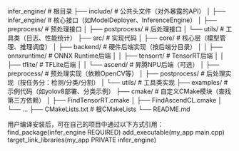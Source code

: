 infer_engine/                  # 根目录
├── include/                   # 公共头文件（对外暴露的API）
│   ├── infer_engine/          # 核心接口（如ModelDeployer、InferenceEngine）
│   ├── preprocess/            # 预处理接口
│   ├── postprocess/           # 后处理接口
│   └── utils/                 # 工具类（日志、性能统计）
├── src/                       # 实现代码
│   ├── core/                  # 核心层（模型管理、推理调度）
│   ├── backend/               # 硬件后端实现（按后端分目录）
│   │   ├── onnxruntime/       # ONNX Runtime后端
│   │   ├── tensorrt/          # TensorRT后端
│   │   ├── tflite/            # TFLite后端
│   │   └── ascend/            # 昇腾NPU后端（可选）
│   ├── preprocess/            # 预处理实现（依赖OpenCV等）
│   ├── postprocess/           # 后处理实现（按任务分：检测/分类/分割）
│   └── utils/                 # 工具类实现
├── examples/                  # 示例代码（如yolov8部署、分类示例）
├── cmake/                     # 自定义CMake模块（查找第三方依赖）
│   ├── FindTensorRT.cmake
│   ├── FindAscendCL.cmake
│   └── ...
├── CMakeLists.txt             # 根CMakeLists
└── README.md


用户编译安装后，可在自己的项目中通过以下方式引用：
find_package(infer_engine REQUIRED)
add_executable(my_app main.cpp)
target_link_libraries(my_app PRIVATE infer_engine)